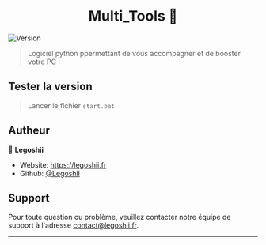 
<h1 align="center">Multi_Tools 🔑</h1>
<p>
  <img alt="Version" src="https://img.shields.io/badge/version-1.0.1-blue.svg?cacheSeconds=2592000" />
</p>

> Logiciel python ppermettant de vous accompagner et de booster votre PC !


## Tester la version

> Lancer le fichier `start.bat`

## Autheur

👤 **Legoshii**

* Website: https://legoshii.fr
* Github: [@Legoshii](https://github.com/Legoshii)

## Support

Pour toute question ou problème, veuillez contacter notre équipe de support à l'adresse contact@legoshii.fr.
***
